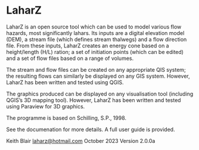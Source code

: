 # LaharZ

LaharZ is an open source tool which can be used to model various flow hazards, most significantly lahars. Its inputs are a digital elevation model (DEM), a stream file (which defines stream thalwegs) and a flow direction file. From these inputs, LaharZ creates an energy cone based on a height/length (H/L) ration; a set of initiation points (which can be edited) and a set of flow files based on a range of volumes.

The stream and flow files can be created on any appropriate QIS system; the resulting flows can similarly be displayed on any GIS system. However, LaharZ has been written and tested using QGIS.

The graphics produced can be displayed on any visualisation tool (including QGIS’s 3D mapping tool). However, LaharZ has been written and tested using Paraview for 3D graphics.

The programme is based on Schilling, S.P., 1998.

See the documenation for more details. A full user guide is provided.

Keith Blair
laharz@hotmail.com
October 2023
Version 2.0.0a

